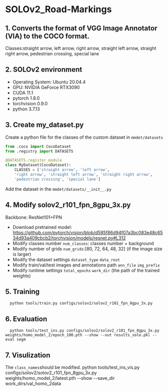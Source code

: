 # SOLOv2_Road-Markings
  ## 1. Converts the format of VGG Image Annotator (VIA) to the COCO format.
  Classes:straight arrow, left arrow, right arrow, straight left arrow, straight right arrow,  pedestrian crossing, special lane
  ## 2. SOLOv2 environment
  * Operating System: Ubuntu 20.04.4
  * GPU: NVIDIA GeForce RTX3090
  * CUDA 11.1
  * pytorch 1.8.0
  * torchvision 0.9.0
  * python 3.7.13

  ## 3. Create my_dataset.py
  Create a python file for the classes of the custom dataset in `mmdet/datasets`
  ```python
  from .coco import CocoDataset
  from .registry import DATASETS

  @DATASETS.register_module
  class MyDataset(CocoDataset):
      CLASSES = ['straight arrow', 'left arrow', 
      'right arrow', 'straight left arrow', 'straight right arrow', 
      'pedestrian crossing', 'special lane']
  ```
  Add the dataset in the `mmdet/datasets/__init__.py`
  
  ## 4. Modify solov2_r101_fpn_8gpu_3x.py
  Backbone: ResNet101+FPN
  * Download pretrained model: https://github.com/pytorch/vision/blob/d585f86d94f07a3bc083e48c6534d93a409cbcb2/torchvision/models/resnet.py#L312
  * Modify classes number `num_classes`: classes number + background
  * Modify number of grids `num_grids`:[80, 72, 64, 48, 32] (if the image size is larger)
  * Modify the dataset settings `dataset_type` `data_root`
  * Modify train/val/test images and annotations path `ann_file` `img_prefix`
  * Modify runtime settings `total_epochs` `work_dir` (the path of the trained weights)

  ## 5. Training
      python tools/train.py configs/solov2/solov2_r101_fpn_8gpu_3x.py
      
  ## 6. Evaluation
      python tools/test_ins.py configs/solov2/solov2_r101_fpn_8gpu_3x.py weights/homo_model_2/epoch_100.pth --show --out results_solo.pkl --eval segm
      
  ## 7. Visulization
  The `class_names`should be modified.
      python tools/test_ins_vis.py configs/solov2/solov2_r101_fpn_8gpu_3x.py weights/homo_model_2/latest.pth --show --save_dir  work_dirs/val_homo_2data
